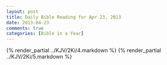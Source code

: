 ```yaml
---
layout: post
title: Daily Bible Reading for Apr 23, 2013
date: 2013-04-23
comments: true
categories: [Bible in a Year]
---
```

{% render_partial ../KJV/2Ki/4.markdown %}
{% render_partial ../KJV/2Ki/5.markdown %}
